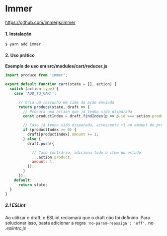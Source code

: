 # Immer

https://github.com/immerjs/immer

#### 1. Instalação

`$ yarn add immer`

#### 2. Uso prático

**Exemplo de uso em src/modules/cart/reducer.js**

```js
import produce from 'immer';

export default function cart(state = [], action) {
  switch (action.type) {
    case 'ADD_TO_CART':

      // Cria um rascunho em cima da ação enviada
      return produce(state, draft => {
        // Procura uma action que já tenha sido disparada
        const productIndex = draft.findIndex(p => p.id === action.product.id);

        // Caso já tenha sido disparada, acrescenta +1 ao amount do produto estimado anteriormente
        if (productIndex >= 0) {
          draft[productIndex].amount += 1;
        } else {
          draft.push({

            // Caso contrário, adiciona todo o item no estado
            ...action.product,
            amount: 1,
          });
        }
      });
    default:
      return state;
  }
}
```

##### 2.1 ESLint

Ao utilizar o draft, o ESLint reclamará que o draft não foi definido. Para solucionar isso, basta adicionar a regra `'no-param-reassign': 'off',` no *.eslintrc.js*

